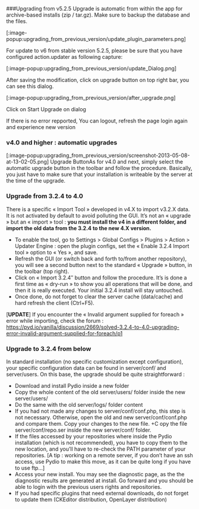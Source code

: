 ###Upgrading from v5.2.5
Upgrade is automatic from within the app for archive-based installs (zip / tar.gz). Make sure to backup the database and the files.

[:image-popup:upgrading_from_previous_version/update_plugin_parameters.png]

For update to v6 from stable version 5.2.5, please be sure that you have configured action.updater as following capture:

[:image-popup:upgrading_from_previous_version/update_Dialog.png]

After saving the modification, click on upgrade button on top right bar, you can see this dialog.

[:image-popup:upgrading_from_previous_version/after_upgrade.png]

Click on Start Upgrade on dialog

If there is no error repported, You can logout, refresh the page login again and experience new version

 

 

### v4.0 and higher : automatic upgrades
[:image-popup:upgrading_from_previous_version/screenshot-2013-05-08-at-13-02-05.png] Upgrade ButtonAs for v4.0 and next, simply select the automatic upgrade button in the toolbar and follow the procedure. Basically, you just have to make sure that your installation is writeable by the server at the time of the upgrade.


 

 

### Upgrade from 3.2.4 to 4.0
There is a specific « Import Tool » developed in v4.X to import v3.2.X data. It is not activated by default to avoid polluting the GUI. It’s not an « upgrade » but an « import » tool : **you must install the v4 in a different folder, and import the old data from the 3.2.4 to the new 4.X version.**

+ To enable the tool, go to Settings > Global Configs > Plugins > Action > Updater Engine : open the plugin configs, set the « Enable 3.2.4 Import tool » option to « Yes », and save.
+ Refresh the GUI (or switch back and forth to/from another repository), you will see a second button next to the standard « Upgrade » button, in the toolbar (top right).
+ Click on « Import 3.2.4″ button and follow the procedure. It’s is done a first time as « dry-run » to show you all operations that will be done, and then it is really executed. Your initial 3.2.4 install will stay untouched.
+ Once done, do not forget to clear the server cache (data/cache) and hard refresh the client (Ctrl+F5).

[**UPDATE**] If you encounter the « Invalid argument supplied for foreach » error while importing, check the forum : https://pyd.io/vanilla/discussion/2669/solved-3.2.4-to-4.0-upgrading-error-invalid-argument-supplied-for-foreach/p1

### Upgrade to 3.2.4 from below
In standard installation (no specific customization except configuration), your specific configuration data can be found in server/conf/ and server/users. On this base, the upgrade should be quite straightforward :

+ Download and install Pydio inside a new folder
+ Copy the whole content of the old server/users/ folder inside the new server/users/
+ Do the same with the old server/logs/ folder content
+ If you had not made any changes to server/conf/conf.php, this step is not necessary. Otherwise, open the old and new server/conf/conf.php and compare them. Copy your changes to the new file.
+C opy the file server/conf/repo.ser inside the new server/conf/ folder.
+ If the files accessed by your repositories where inside the Pydio installation (which is not recommended), you have to copy them to the new location, and you’ll have to re-check the PATH parameter of your repositories. [A tip : working on a remote server, if you don’t have an ssh access, use Pydio to make this move, as it can be quite long if you have to use ftp…]
+ Access your new install. You may see the diagnostic page, as the the diagnostic results are generated at install. Go forward and you should be able to login with the previous users rights and repositories.
+ If you had specific plugins that need external downloads, do not forget to update them (CKEditor distribution, OpenLayer distribution)